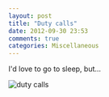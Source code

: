```yaml
---
layout: post
title: "Duty calls"
date: 2012-09-30 23:53
comments: true
categories: Miscellaneous
---
```


I'd love to go to sleep, but...

![duty calls](http://imgs.xkcd.com/comics/duty_calls.png "duty calls")